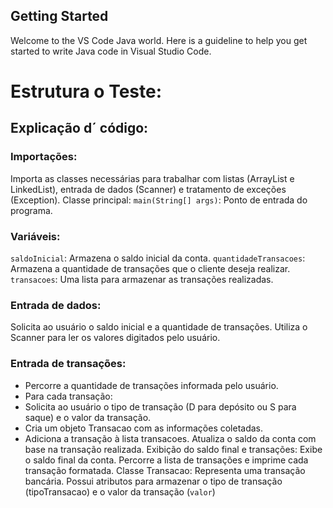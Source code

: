 ## Getting Started

Welcome to the VS Code Java world. Here is a guideline to help you get started to write Java code in Visual Studio Code.

# Estrutura o Teste:

## Explicação d´ código:

### Importações:

Importa as classes necessárias para trabalhar com listas (ArrayList e LinkedList), entrada de dados (Scanner) e tratamento de exceções (Exception).
Classe principal:
`main(String[] args)`: Ponto de entrada do programa.

### Variáveis:

`saldoInicial`: Armazena o saldo inicial da conta.
`quantidadeTransacoes`: Armazena a quantidade de transações que o cliente deseja realizar.
`transacoes`: Uma lista para armazenar as transações realizadas.

### Entrada de dados:

Solicita ao usuário o saldo inicial e a quantidade de transações.
Utiliza o Scanner para ler os valores digitados pelo usuário.

### Entrada de transações:

- Percorre a quantidade de transações informada pelo usuário.
- Para cada transação:
- Solicita ao usuário o tipo de transação (D para depósito ou S para saque) e o valor da transação.
- Cria um objeto Transacao com as informações coletadas.
- Adiciona a transação à lista transacoes.
  Atualiza o saldo da conta com base na transação realizada.
  Exibição do saldo final e transações:
  Exibe o saldo final da conta.
  Percorre a lista de transações e imprime cada transação formatada.
  Classe Transacao:
  Representa uma transação bancária.
  Possui atributos para armazenar o tipo de transação (tipoTransacao) e o valor da transação (`valor`)
